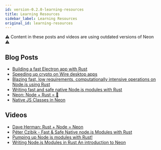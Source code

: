```yaml
---
id: version-0.2.0-learning-resources
title: Learning Resources
sidebar_label: Learning Resources
original_id: learning-resources
---
```


⚠️ Content in these posts and videos are using outdated versions of Neon ⚠️

## Blog Posts

- [Building a fast Electron app with Rust
  ](https://keminglabs.com/blog/building-a-fast-electron-app-with-rust/)
- [Speeding up crypto on Wire desktop apps](https://medium.com/@wireapp/speeding-up-crypto-on-wire-desktop-apps-3ff37fc98c3f)
- [Blazing fast, low requirements, computationally intensive operations on Node.js using Rust](https://itnext.io/rust-node-js-are-awesome-a50d63411773)
- [Writing fast and safe native Node.js modules with Rust](https://blog.risingstack.com/node-js-native-modules-with-rust/)
- [Neon: Node + Rust = 💖](http://calculist.org/blog/2015/12/23/neon-node-rust/)
- [Native JS Classes in Neon
  ](http://calculist.org/blog/2016/04/01/native-js-classes-in-neon/)

## Videos

- [Dave Herman: Rust + Node = Neon](https://youtu.be/jINMIAicaS0?t=765)
- [Péter Czibik - Fast & Safe Native node.js Modules with Rust](https://youtu.be/zz1Gie9FkbI)
- [Pumping up Node js modules with Rust!](https://youtu.be/Zqzwkiii2NE)
- [Writing Node.js Modules in Rust An introduction to Neon](https://youtu.be/yj2nD9hB3D0)
